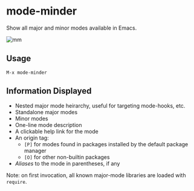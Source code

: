 # mode-minder
Show all major and minor modes available in Emacs.

![mm](https://user-images.githubusercontent.com/93749/190288087-bf5c3541-4676-485c-9447-933b24b75a63.png)


## Usage
`M-x mode-minder`

## Information Displayed

- Nested major mode heirarchy, useful for targeting mode-hooks, etc.
- Standalone major modes
- Minor modes
- One-line mode description
- A clickable help link for the mode
- An origin tag:
    - `[P]` for modes found in packages installed by the default package manager
    - `[O]` for other non-builtin packages
- _Aliases_ to the mode in parentheses, if any

Note: on first invocation, all known major-mode libraries are loaded with `require`.
